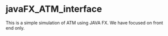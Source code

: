 # javaFX_ATM_interface

This is a simple simulation of ATM using JAVA FX. We have focused on front end only.
